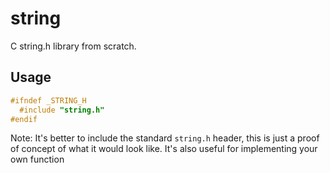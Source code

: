 # string
C string.h library from scratch.

## Usage


```c
#ifndef _STRING_H
  #include "string.h"
#endif
```

Note: 
It's better to include the standard `string.h` header, this is just a proof of concept of what it would look like.
It's also useful for implementing your own function
